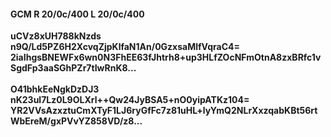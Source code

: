 #### GCM R 20/0c/400 L 20/0c/400
**uCVz8xUH788kNzds**<br/>**n9Q/Ld5PZ6H2XcvqZjpKlfaN1An/0GzxsaMlfVqraC4=**<br/>**2iaIhgsBNEWFx6wn0N3FhEE63fJhtrh8+up3HLfZOcNFmOtnA8zxBRfc1vSgdFp3aaSGhPZr7tIwRnK8...**<br/><br/>
**O41bhkEeNgkDzDJ3**<br/>**nK23ul7Lz0L9OLXrl++Qw24JyBSA5+nO0yipATKz104=**<br/>**YR2VVsAzxztuCmXTyF1LJ6ryGfFc7z81uHL+lyYmQ2NLrXxzqabKBt56rtWbEreM/gxPVvYZ858VD/z8...**